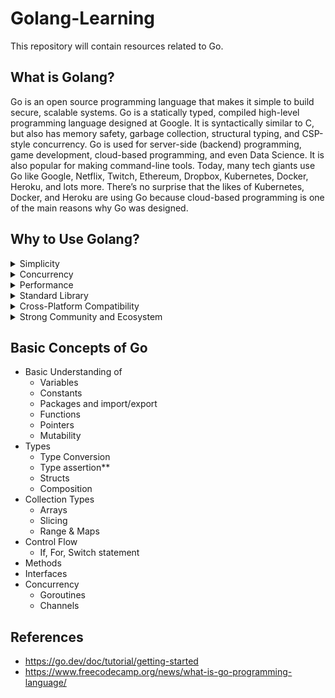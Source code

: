 # Golang-Learning
This repository will contain resources related to Go.

## What is Golang?
Go is an open source programming language that makes it simple to build secure, scalable systems.
Go is a statically typed, compiled high-level programming language designed at Google.  It is syntactically similar to C, but also has memory safety, garbage collection, structural typing, and CSP-style concurrency.
Go is used for server-side (backend) programming, game development, cloud-based programming, and even Data Science. It is also popular for making command-line tools.
Today, many tech giants use Go like Google, Netflix, Twitch, Ethereum, Dropbox, Kubernetes, Docker, Heroku, and lots more.
There’s no surprise that the likes of Kubernetes, Docker, and Heroku are using Go because cloud-based programming is one of the main reasons why Go was designed.

## Why to Use Golang?
<details>
  <summary>Simplicity</summary>
  Go has a straightforward and minimalist syntax, making it easy to learn and write code. It eliminates unnecessary complexities, allowing developers to focus on solving problems rather than getting lost in language intricacies.
</details>
<details>
  <summary>Concurrency</summary>
  Go has built-in support for concurrency, making it effortless to write concurrent programs. This means you can efficiently handle multiple tasks simultaneously, enabling your applications to scale and perform well in parallel environments.
</details>
<details>
  <summary>Performance</summary>
  Go is designed to be fast and efficient. It compiles to machine code, resulting in high-performance applications. Additionally, Go's garbage collector and optimized compilation process contribute to efficient memory management and quick execution.
</details>
<details>
  <summary>Standard Library</summary>
  Go comes with a powerful and extensive standard library, providing a wide range of functionalities out of the box. This eliminates the need for heavy external dependencies, allowing you to get started quickly and build robust applications with fewer resources.
</details>
<details>
  <summary>Cross-Platform Compatibility</summary>
  Go supports multiple operating systems, making it easy to develop applications that can run seamlessly on different platforms. This cross-platform compatibility reduces development time and effort, as you can write code once and deploy it across various environments.
</details>
<details>
  <summary>Strong Community and Ecosystem</summary>
  Go has a vibrant and supportive community of developers. It has gained popularity due to its simplicity and performance, resulting in a growing ecosystem of libraries, frameworks, and tools. This active community ensures continuous improvement and provides resources for developers to enhance their skills.
</details>

## Basic Concepts of Go
* Basic Understanding of
    * Variables
    * Constants
    * Packages and import/export
    * Functions
    * Pointers
    * Mutability
 * Types
    * Type Conversion 
    * Type assertion**
    * Structs
    * Composition
 * Collection Types
    * Arrays
    * Slicing
    * Range & Maps
 * Control Flow
    * If, For, Switch statement
 * Methods
 * Interfaces
 * Concurrency
    * Goroutines
    * Channels

## References
- https://go.dev/doc/tutorial/getting-started
- https://www.freecodecamp.org/news/what-is-go-programming-language/
